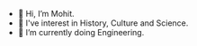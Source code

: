 - 👋 Hi, I’m Mohit.
- 👀 I've interest in History, Culture and Science.
- 🌱 I’m currently doing Engineering.


<!---
Mohit26Bali/Mohit26Bali is a ✨ special ✨ repository because its `README.md` (this file) appears on your GitHub profile.
You can click the Preview link to take a look at your changes.
--->
